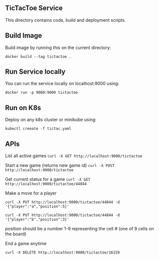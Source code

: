 TicTacToe Service
-----------------

This directory contains code, build and deployment scripts.

Build Image
-----------
Build image by running this on the current directory:
    
    docker build --tag tictactoe .

Run Service locally
-------------------
You can run the service locally on localhost:9000 using:

    docker run -p 9000:9000 tictactoe

Run on K8s
----------
Deploy on any k8s cluster or minikube using:
   
   `kubectl creeate -f tictac.yaml`

APIs
----

List all active games
`curl -X GET http://localhost:9000/tictactoe`

Start a new game (returns new game id)
`curl -X POST http://localhost:9000/tictactoe`

Get current status for a game
`curl -X GET http://localhost:9000/tictactoe/44844`

Make a move for a player

`curl -X PUT http://localhost:9000/tictactoe/44844 -d '{"player":"a","position":5}'`

`curl -X PUT http://localhost:9000/tictactoe/44844 -d '{"player":"b","position":3}'`

position should be a number 1-9 representing the cell # (one of 9 cells on the board)

End a game anytime

`curl -X DELETE http://localhost:9000/tictactoe/16159`



